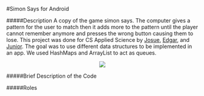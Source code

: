 #Simon Says for Android

#####Description
A copy of the game simon says. The computer gives a pattern for the user to match then it adds more to the pattern until the player cannot remember anymore and presses the wrong button causing them to lose. This project was done for CS Applied Science by [Josue](https://github.com/josuerojasrojas), [Edgar](https://github.com/edmorales94), and [Junior](https://github.com/Ultimate867). The goal was to use different data structures to be implemented in an app. We used HashMaps and ArrayList to act as queues. 

<p align="center"> <img src="https://github.com/josuerojasrojas/Simon/blob/master/screenshot?raw=true">
</p>

#####Brief Description of the Code

#####Roles


